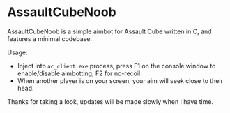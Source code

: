 # AssaultCubeNoob
AssaultCubeNoob is a simple aimbot for Assault Cube written in C, and features a minimal codebase. 

Usage:  
- Inject into `ac_client.exe` process, press F1 on the console window to enable/disable aimbotting, F2 for no-recoil.  
- When another player is on your screen, your aim will seek close to their head.  

Thanks for taking a look, updates will be made slowly when I have time.
